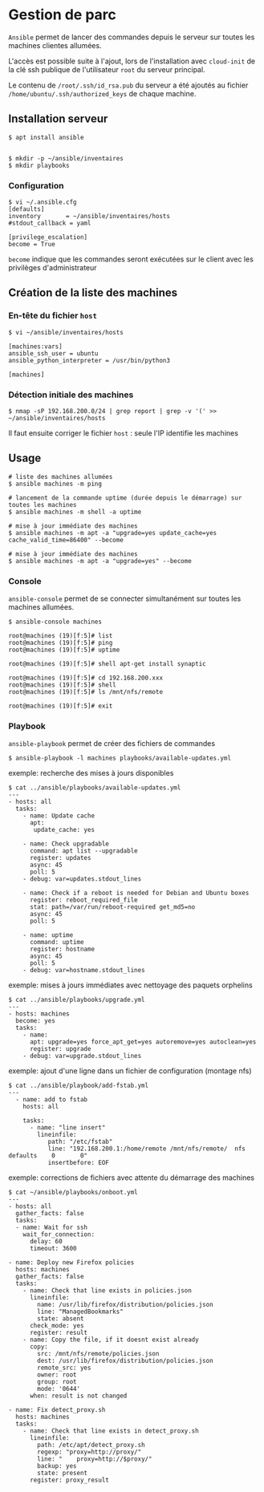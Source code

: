 Gestion de parc
======================

``Ansible`` permet de lancer des commandes depuis le serveur sur toutes les machines clientes allumées.

L'accès est possible suite à l'ajout, lors de l'installation avec ``cloud-init`` de la clé ssh publique de l'utilisateur ``root`` du serveur principal.

Le contenu de ``/root/.ssh/id_rsa.pub`` du serveur a été ajoutés au fichier ``/home/ubuntu/.ssh/authorized_keys`` de chaque machine.


## Installation serveur

```
$ apt install ansible


$ mkdir -p ~/ansible/inventaires
$ mkdir playbooks
```

### Configuration
```
$ vi ~/.ansible.cfg
[defaults]
inventory       = ~/ansible/inventaires/hosts
#stdout_callback = yaml

[privilege_escalation]
become = True
```

``become`` indique que les commandes seront exécutées sur le client avec les privilèges d'administrateur


## Création de la liste des machines


### En-tête du fichier ``host``
```
$ vi ~/ansible/inventaires/hosts

[machines:vars]
ansible_ssh_user = ubuntu
ansible_python_interpreter = /usr/bin/python3

[machines]
```

### Détection initiale des machines 

```
$ nmap -sP 192.168.200.0/24 | grep report | grep -v '(' >> ~/ansible/inventaires/hosts
```

Il faut ensuite corriger le fichier ``host`` : seule l'IP identifie les machines


## Usage

```
# liste des machines allumées
$ ansible machines -m ping

# lancement de la commande uptime (durée depuis le démarrage) sur toutes les machines
$ ansible machines -m shell -a uptime

# mise à jour immédiate des machines
$ ansible machines -m apt -a "upgrade=yes update_cache=yes cache_valid_time=86400" --become

# mise à jour immédiate des machines
$ ansible machines -m apt -a "upgrade=yes" --become
```

### Console

``ansible-console`` permet de se connecter simultanément sur toutes les machines allumées.

```
$ ansible-console machines

root@machines (19)[f:5]# list
root@machines (19)[f:5]# ping
root@machines (19)[f:5]# uptime

root@machines (19)[f:5]# shell apt-get install synaptic

root@machines (19)[f:5]# cd 192.168.200.xxx
root@machines (19)[f:5]# shell 
root@machines (19)[f:5]# ls /mnt/nfs/remote

root@machines (19)[f:5]# exit
```

### Playbook

``ansible-playbook`` permet de créer des fichiers de commandes


```
$ ansible-playbook -l machines playbooks/available-updates.yml
```

exemple: recherche des mises à jours disponibles

```
$ cat ../ansible/playbooks/available-updates.yml
---
- hosts: all
  tasks:
    - name: Update cache
      apt:
       update_cache: yes

    - name: Check upgradable
      command: apt list --upgradable
      register: updates
      async: 45
      poll: 5
    - debug: var=updates.stdout_lines

    - name: Check if a reboot is needed for Debian and Ubuntu boxes
      register: reboot_required_file
      stat: path=/var/run/reboot-required get_md5=no
      async: 45
      poll: 5

    - name: uptime
      command: uptime
      register: hostname
      async: 45
      poll: 5
    - debug: var=hostname.stdout_lines
```

exemple: mises à jours immédiates avec nettoyage des paquets orphelins

```
$ cat ../ansible/playbooks/upgrade.yml
---
- hosts: machines
  become: yes
  tasks:
    - name:
      apt: upgrade=yes force_apt_get=yes autoremove=yes autoclean=yes
      register: upgrade
    - debug: var=upgrade.stdout_lines
```


exemple: ajout d'une ligne dans un fichier de configuration (montage nfs)

```
$ cat ../ansible/playbook/add-fstab.yml
---
  - name: add to fstab
    hosts: all

    tasks:
      - name: "line insert"
        lineinfile:
           path: "/etc/fstab"
           line: "192.168.200.1:/home/remote /mnt/nfs/remote/  nfs      defaults    0       0"
           insertbefore: EOF
```

exemple: corrections de fichiers avec attente du démarrage des machines

```
$ cat ~/ansible/playbooks/onboot.yml
---
- hosts: all
  gather_facts: false
  tasks:
  - name: Wait for ssh
    wait_for_connection:
      delay: 60
      timeout: 3600

- name: Deploy new Firefox policies
  hosts: machines
  gather_facts: false
  tasks:
    - name: Check that line exists in policies.json
      lineinfile:
        name: /usr/lib/firefox/distribution/policies.json
        line: "ManagedBookmarks"
        state: absent
      check_mode: yes
      register: result
    - name: Copy the file, if it doesnt exist already
      copy:
        src: /mnt/nfs/remote/policies.json
        dest: /usr/lib/firefox/distribution/policies.json
        remote_src: yes
        owner: root
        group: root
        mode: '0644'
      when: result is not changed

- name: Fix detect_proxy.sh
  hosts: machines
  tasks:
    - name: Check that line exists in detect_proxy.sh
      lineinfile:
        path: /etc/apt/detect_proxy.sh
        regexp: "proxy=http://proxy/"
        line: "    proxy=http://$proxy/"
        backup: yes
        state: present
      register: proxy_result
```
